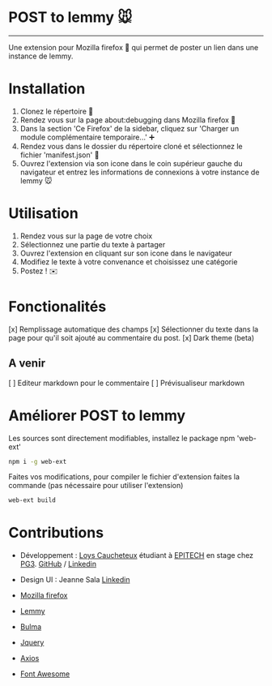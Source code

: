 # POST to lemmy :mouse:
---

Une extension pour Mozilla firefox :fox_face: qui permet de poster un lien dans une instance de lemmy.

# Installation
1. Clonez le répertoire :file_folder:
2. Rendez vous sur la page about:debugging dans Mozilla firefox :bug:
3. Dans la section 'Ce Firefox' de la sidebar, cliquez sur 'Charger un module complémentaire temporaire...' :heavy_plus_sign:
4. Rendez vous dans le dossier du répertoire cloné et sélectionnez le fichier 'manifest.json' :open_file_folder:
5. Ouvrez l'extension via son icone dans le coin supérieur gauche du navigateur et entrez les informations de connexions à votre instance de lemmy :mouse:

# Utilisation
1. Rendez vous sur la page de votre choix
2. Sélectionnez une partie du texte à partager
3. Ouvrez l'extension en cliquant sur son icone dans le navigateur
4. Modifiez le texte à votre convenance et choisissez une catégorie
5. Postez ! :envelope:

# Fonctionalités
[x] Remplissage automatique des champs
[x] Sélectionner du texte dans la page pour qu'il soit ajouté au commentaire du post.
[x] Dark theme (beta)

## A venir
[ ] Editeur markdown pour le commentaire
[ ] Prévisualiseur markdown

# Améliorer POST to lemmy
Les sources sont directement modifiables, installez le package npm 'web-ext'
```bash
npm i -g web-ext
```
Faites vos modifications, pour compiler le fichier d'extension faites la commande (pas nécessaire pour utiliser l'extension)
```bash
web-ext build
```

# Contributions

* Développement : [Loys Caucheteux](https://cv.loys.me)  étudiant à [EPITECH](https://epitech.eu) en stage chez [PG3](https://pg3.io). [GitHub](https://github.com/gummyWalrus) / [Linkedin](https://www.linkedin.com/in/loys-caucheteux-a99655205/)
* Design UI  : Jeanne Sala [Linkedin](https://www.linkedin.com/in/jeanne-sala-846a55208/)
 
* [Mozilla firefox](https://developer.mozilla.org/fr/firefox)
* [Lemmy](https://join-lemmy.org)
* [Bulma](https://bulma.io/)
* [Jquery](https://jquery.com/)
* [Axios](https://www.npmjs.com/package/axios)
* [Font Awesome](https://www.fontawesome.com)
